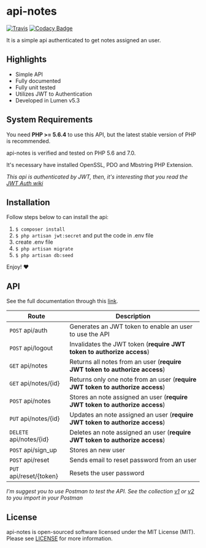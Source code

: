 # api-notes
[![Travis](https://img.shields.io/travis/rust-lang/rust.svg)](https://travis-ci.org/dorianneto/api-notes)
[![Codacy Badge](https://api.codacy.com/project/badge/Grade/d7b8471cf3b6477a9e8a056ed633c293)](https://www.codacy.com/app/doriansampaioneto/api-notes?utm_source=github.com&utm_medium=referral&utm_content=dorianneto/api-notes&utm_campaign=badger)

It is a simple api authenticated to get notes assigned an user.

## Highlights

* Simple API
* Fully documented
* Fully unit tested
* Utilizes JWT to Authentication
* Developed in Lumen v5.3

## System Requirements

You need **PHP >= 5.6.4** to use this API, but the latest stable version of PHP is recommended.

api-notes is verified and tested on PHP 5.6 and 7.0.

It's necessary have installed OpenSSL, PDO and Mbstring PHP Extension.

*This api is authenticated by JWT, then, it's interesting that you read the [JWT Auth wiki](https://github.com/tymondesigns/jwt-auth/wiki)*

## Installation

Follow steps below to can install the api:

1. `$ composer install`
2. `$ php artisan jwt:secret` and put the code in .env file
3. create .env file
4. `$ php artisan migrate`
5. `$ php artisan db:seed`

Enjoy! :heart:

## API

See the full documentation through this [link](http://hsa.dorianneto.com.br).

Route | Description
------|------------
`POST` api/auth | Generates an JWT token to enable an user to use the API
`POST` api/logout | Invalidates the JWT token (**require JWT token to authorize access**)
`GET` api/notes | Returns all notes from an user (**require JWT token to authorize access**)
`GET` api/notes/{id} | Returns only one note from an user (**require JWT token to authorize access**)
`POST` api/notes | Stores an note assigned an user (**require JWT token to authorize access**)
`PUT` api/notes/{id} | Updates an note assigned an user (**require JWT token to authorize access**)
`DELETE` api/notes/{id} | Deletes an note assigned an user (**require JWT token to authorize access**)
`POST` api/sign_up | Stores an new user
`POST` api/reset | Sends email to reset password from an user
`PUT` api/reset/{token} | Resets the user password

*I'm suggest you to use Postman to test the API. See the collection [v1](http://hsa.dorianneto.com.br/high-stakes-notes.postman_collection.json) or [v2](http://hsa.dorianneto.com.br/high-stakes-notes-v2.postman_collection.json) to you import in your Postman*

## License

api-notes is open-sourced software licensed under the MIT License (MIT). Please see [LICENSE](LICENSE) for more information.
